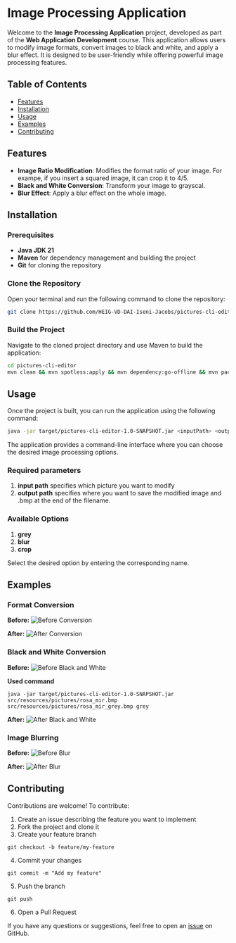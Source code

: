 # Image Processing Application

Welcome to the **Image Processing Application** project, developed as part of the **Web Application Development** course. This application allows users to modify image formats, convert images to black and white, and apply a blur effect. It is designed to be user-friendly while offering powerful image processing features.

## Table of Contents

- [Features](#features)
- [Installation](#installation)
- [Usage](#usage)
- [Examples](#examples)
- [Contributing](#contributing)

## Features

- **Image Ratio Modification**: Modifies the format ratio of your image. For exampe, if you insert a squared image, it can crop it to 4/5.
- **Black and White Conversion**: Transform your image to grayscal.
- **Blur Effect**: Apply a blur effect on the whole image.

## Installation

### Prerequisites

- **Java JDK 21**
- **Maven** for dependency management and building the project
- **Git** for cloning the repository

### Clone the Repository

Open your terminal and run the following command to clone the repository:

```bash
git clone https://github.com/HEIG-VD-DAI-Iseni-Jacobs/pictures-cli-editor.git
```

### Build the Project

Navigate to the cloned project directory and use Maven to build the application:

```bash
cd pictures-cli-editor
mvn clean && mvn spotless:apply && mvn dependency:go-offline && mvn package
```

## Usage

Once the project is built, you can run the application using the following command:

```bash
java -jar target/pictures-cli-editor-1.0-SNAPSHOT.jar <inputPath> <outputPath> <command>
```

The application provides a command-line interface where you can choose the desired image processing options.

### Required parameters
1. **input path** specifies which picture you want to modify
2. **output path** specifies where you want to save the modified image and .bmp at the end of the filename.

### Available Options
1. **grey**
2. **blur**
3. **crop**

Select the desired option by entering the corresponding name.

## Examples

### Format Conversion

**Before:**
![Before Conversion](src/resources/pictures/input.bmp)

**After:**
![After Conversion](src/resources/pictures/input_16_9.bmp)

### Black and White Conversion

**Before:**
![Before Black and White](src/resources/pictures/rosa_mir.bmp)

**Used command**
````shell
java -jar target/pictures-cli-editor-1.0-SNAPSHOT.jar src/resources/pictures/rosa_mir.bmp src/resources/pictures/rosa_mir_grey.bmp grey

````

**After:**
![After Black and White](src/resources/pictures/rosa_mir_grey.bmp)

### Image Blurring

**Before:**
![Before Blur](examples/before_blur.jpg)

**After:**
![After Blur](examples/after_blur.jpg)

## Contributing

Contributions are welcome! To contribute:

1. Create an issue describing the feature you want to implement
2. Fork the project and clone it 
3. Create your feature branch
````shell
git checkout -b feature/my-feature
````
4. Commit your changes
````shell
git commit -m "Add my feature"
````
5. Push the branch
```shell
git push
```
6. Open a Pull Request

If you have any questions or suggestions, feel free to open an [issue](https://github.com/HEIG-VD-DAI-Iseni-Jacobs/pictures-cli-editor/issues) on GitHub.
